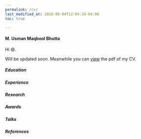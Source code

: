 ```yaml
---
permalink: /cv/
last_modified_at: 2018-06-04T12:04:24-04:00
toc: true

---
```


#### M. Usman Maqbool Bhutta

Hi :smile:.

Will be updated soon. Meanwhile you can [view](/assets/cv.pdf) the pdf of my CV.

##### Education

##### Experience

##### Research

##### Awards

##### Talks

##### References

